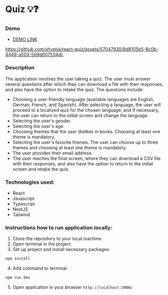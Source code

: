 # Quiz 💡❓

### Demo 

- [DEMO LINK](https://react-quiz-lyart.vercel.app/)


https://github.com/shyptia/react-quiz/assets/57047930/8d8105b5-8c0b-4449-a503-569d007534dc


### Description

The application involves the user taking a quiz. The user must answer several questions after which they can download a file with their responses, and also have the option to retake the quiz.
The questions include:

- Choosing a user-friendly language (available languages are English, German, French, and Spanish). After selecting a language, the user will proceed to a localized quiz for the chosen language, and if necessary, the user can return to the initial screen and change the language.
- Selecting the user's gender.
- Selecting the user's age.
- Choosing themes that the user dislikes in books. Choosing at least one theme is mandatory.
- Selecting the user's favorite themes. The user can choose up to three themes and choosing at least one theme is mandatory.
- The user provides their email address.
- The user reaches the final screen, where they can download a CSV file with their responses, and also have the option to return to the initial screen and retake the quiz.

### Technologies used:

- React
- Javascript
- Typescript
- NextJS
- Tailwind

### Instructions how to run application locally:

1. Clone the repository to your local machine.
2. Open terminal in the project.
3. Set up project and install necessary packages:
```bash 
npm install
```
4. Add command to terminal:
```bash 
npm run dev
```
5. Open application in your browser `http://localhost:3000/`
